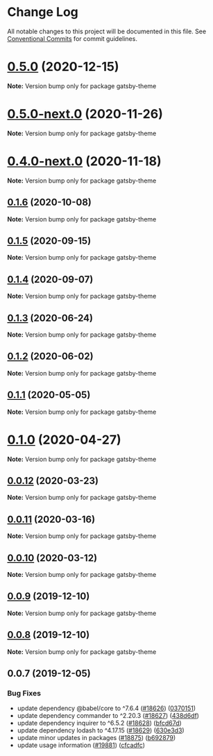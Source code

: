 # Change Log

All notable changes to this project will be documented in this file.
See [Conventional Commits](https://conventionalcommits.org) for commit guidelines.

# [0.5.0](https://github.com/gatsbyjs/gatsby/compare/gatsby-theme@0.5.0-next.0...gatsby-theme@0.5.0) (2020-12-15)

**Note:** Version bump only for package gatsby-theme

# [0.5.0-next.0](https://github.com/gatsbyjs/gatsby/compare/gatsby-theme@0.4.0-next.0...gatsby-theme@0.5.0-next.0) (2020-11-26)

**Note:** Version bump only for package gatsby-theme

# [0.4.0-next.0](https://github.com/gatsbyjs/gatsby/compare/gatsby-theme@0.3.0-next.0...gatsby-theme@0.4.0-next.0) (2020-11-18)

**Note:** Version bump only for package gatsby-theme

## [0.1.6](https://github.com/gatsbyjs/gatsby/compare/gatsby-theme@0.1.5...gatsby-theme@0.1.6) (2020-10-08)

**Note:** Version bump only for package gatsby-theme

## [0.1.5](https://github.com/gatsbyjs/gatsby/compare/gatsby-theme@0.1.4...gatsby-theme@0.1.5) (2020-09-15)

**Note:** Version bump only for package gatsby-theme

## [0.1.4](https://github.com/gatsbyjs/gatsby/compare/gatsby-theme@0.1.3...gatsby-theme@0.1.4) (2020-09-07)

**Note:** Version bump only for package gatsby-theme

## [0.1.3](https://github.com/gatsbyjs/gatsby/compare/gatsby-theme@0.1.2...gatsby-theme@0.1.3) (2020-06-24)

**Note:** Version bump only for package gatsby-theme

## [0.1.2](https://github.com/gatsbyjs/gatsby/compare/gatsby-theme@0.1.1...gatsby-theme@0.1.2) (2020-06-02)

**Note:** Version bump only for package gatsby-theme

## [0.1.1](https://github.com/gatsbyjs/gatsby/compare/gatsby-theme@0.1.0...gatsby-theme@0.1.1) (2020-05-05)

**Note:** Version bump only for package gatsby-theme

# [0.1.0](https://github.com/gatsbyjs/gatsby/compare/gatsby-theme@0.0.12...gatsby-theme@0.1.0) (2020-04-27)

**Note:** Version bump only for package gatsby-theme

## [0.0.12](https://github.com/gatsbyjs/gatsby/compare/gatsby-theme@0.0.11...gatsby-theme@0.0.12) (2020-03-23)

**Note:** Version bump only for package gatsby-theme

## [0.0.11](https://github.com/gatsbyjs/gatsby/compare/gatsby-theme@0.0.10...gatsby-theme@0.0.11) (2020-03-16)

**Note:** Version bump only for package gatsby-theme

## [0.0.10](https://github.com/gatsbyjs/gatsby/compare/gatsby-theme@0.0.9...gatsby-theme@0.0.10) (2020-03-12)

**Note:** Version bump only for package gatsby-theme

## [0.0.9](https://github.com/gatsbyjs/gatsby/compare/gatsby-theme@0.0.7...gatsby-theme@0.0.9) (2019-12-10)

**Note:** Version bump only for package gatsby-theme

## [0.0.8](https://github.com/gatsbyjs/gatsby/compare/gatsby-theme@0.0.7...gatsby-theme@0.0.8) (2019-12-10)

**Note:** Version bump only for package gatsby-theme

## 0.0.7 (2019-12-05)

### Bug Fixes

- update dependency @babel/core to ^7.6.4 ([#18626](https://github.com/gatsbyjs/gatsby/issues/18626)) ([0370151](https://github.com/gatsbyjs/gatsby/commit/0370151))
- update dependency commander to ^2.20.3 ([#18627](https://github.com/gatsbyjs/gatsby/issues/18627)) ([438d6df](https://github.com/gatsbyjs/gatsby/commit/438d6df))
- update dependency inquirer to ^6.5.2 ([#18628](https://github.com/gatsbyjs/gatsby/issues/18628)) ([bfcd67d](https://github.com/gatsbyjs/gatsby/commit/bfcd67d))
- update dependency lodash to ^4.17.15 ([#18629](https://github.com/gatsbyjs/gatsby/issues/18629)) ([630e3d3](https://github.com/gatsbyjs/gatsby/commit/630e3d3))
- update minor updates in packages ([#18875](https://github.com/gatsbyjs/gatsby/issues/18875)) ([b692879](https://github.com/gatsbyjs/gatsby/commit/b692879))
- update usage information ([#19881](https://github.com/gatsbyjs/gatsby/issues/19881)) ([cfcadfc](https://github.com/gatsbyjs/gatsby/commit/cfcadfc))
